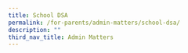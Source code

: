 ```yaml
---
title: School DSA
permalink: /for-parents/admin-matters/school-dsa/
description: ""
third_nav_title: Admin Matters
---
```

